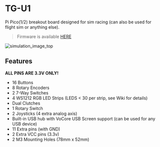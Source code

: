 # TG-U1
Pi Pico(1/2) breakout board designed for sim racing (can also be used for flight sim or anything else). 

>Firmware is available [HERE](https://github.com/TeagueGillard/TG-U1-Firmware/releases)

![simulation_image_top](https://github.com/user-attachments/assets/85d58798-866a-4898-a920-4825c3417b80)

## Features
**ALL PINS ARE 3.3V ONLY!**
* 16 Buttons
* 8 Rotary Encoders
* 2 7-Way Switches
* 4 WS1212 RGB LED Strips (LEDS < 30 per strip, see Wiki for details)
* Dual Clutches
* 1 Rotary Switch
* 2 Joysticks (4 extra analog axis)
* Built-in USB hub with VoCore USB Screen support (can be used for any USB device)
* 11 Extra pins (with GND)
* 2 Extra VCC pins (3.3v)
* 2 M3 Mounting Holes (78mm x 52mm)
